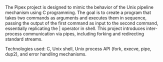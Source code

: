 The Pipex project is designed to mimic the behavior of the Unix pipeline mechanism using C programming. The goal is to create a program that takes two commands as arguments and executes them in sequence, passing the output of the first command as input to the second command, essentially replicating the | operator in shell. This project introduces inter-process communication via pipes, including forking and redirecting standard streams.


Technologies used: C, Unix shell, Unix process API (fork, execve, pipe, dup2), and error handling mechanisms.
